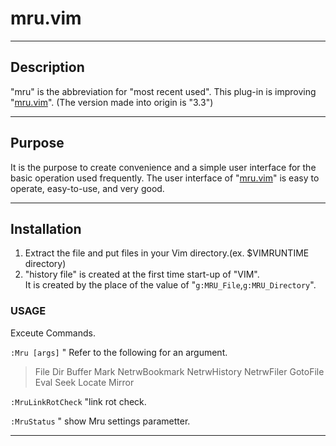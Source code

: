 # mru.vim
--------------------

## Description
"mru" is the abbreviation for "most recent used". 
This plug-in is improving "[mru.vim](http://www.vim.org/scripts/script.php?script_id=521)".
(The version made into origin is "3.3")

--------------------
## Purpose
It is the purpose to create convenience and a simple user interface for the basic operation used frequently. 
The user interface of "[mru.vim](http://www.vim.org/scripts/script.php?script_id=521)" is easy to operate, easy-to-use, and very good. 

--------------------

## Installation
1. Extract the file and put files in your Vim directory.(ex. $VIMRUNTIME directory)
2. "history file" is created at the first time start-up of "VIM".  
It is created by the place of the value of "`g:MRU_File`,`g:MRU_Directory`".

### USAGE
Exceute Commands.  

`:Mru [args]` " Refer to the following for an argument. 

 > File
 > Dir
 > Buffer
 > Mark
 > NetrwBookmark
 > NetrwHistory
 > NetrwFiler
 > GotoFile
 > Eval
 > Seek
 > Locate
 > Mirror

`:MruLinkRotCheck`  "link rot check.

`:MruStatus` " show Mru settings parametter.

--------------------

